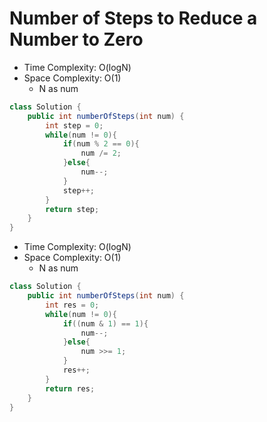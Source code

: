 # Number of Steps to Reduce a Number to Zero

- Time Complexity: O(logN)
- Space Complexity: O(1)
  - N as num

```java
class Solution {
    public int numberOfSteps(int num) {
        int step = 0;
        while(num != 0){
            if(num % 2 == 0){
                num /= 2;
            }else{
                num--;
            }
            step++;
        }
        return step;
    }
}
```

- Time Complexity: O(logN)
- Space Complexity: O(1)
  - N as num

```java
class Solution {
    public int numberOfSteps(int num) {
        int res = 0;
        while(num != 0){
            if((num & 1) == 1){
                num--;
            }else{
                num >>= 1;
            }
            res++;
        }
        return res;
    }
}
```
